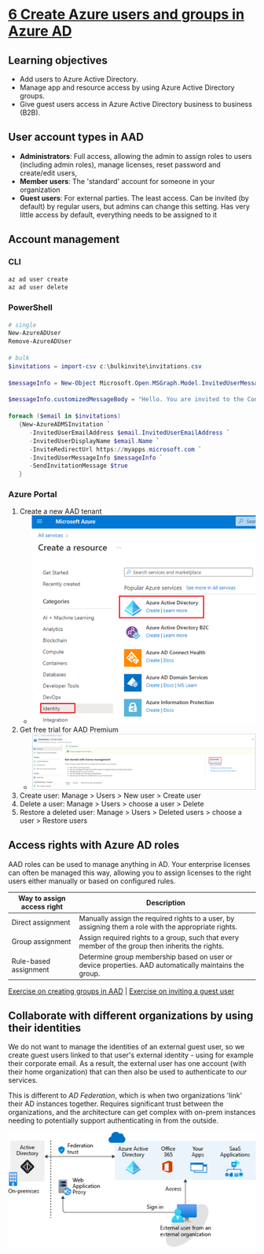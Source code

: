 # [6 Create Azure users and groups in Azure AD](https://docs.microsoft.com/en-us/learn/modules/create-users-and-groups-in-azure-active-directory/)

## Learning objectives

* Add users to Azure Active Directory.
* Manage app and resource access by using Azure Active Directory groups.
* Give guest users access in Azure Active Directory business to business (B2B).

## User account types in AAD

* **Administrators**: Full access, allowing the admin to assign roles to users (including admin roles), manage licenses, reset password and create/edit users,
* **Member users**: The 'standard' account for someone in your organization
* **Guest users**: For external parties. The least access. Can be invited (by default) by regular users, but admins can change this setting. Has very little access by default, everything needs to be assigned to it

## Account management

### CLI

```bash
az ad user create
az ad user delete
```

### PowerShell

```PowerShell
# single
New-AzureADUser
Remove-AzureADUser

# bulk
$invitations = import-csv c:\bulkinvite\invitations.csv

$messageInfo = New-Object Microsoft.Open.MSGraph.Model.InvitedUserMessageInfo

$messageInfo.customizedMessageBody = "Hello. You are invited to the Contoso organization."

foreach ($email in $invitations)
   {New-AzureADMSInvitation `
      -InvitedUserEmailAddress $email.InvitedUserEmailAddress `
      -InvitedUserDisplayName $email.Name `
      -InviteRedirectUrl https://myapps.microsoft.com `
      -InvitedUserMessageInfo $messageInfo `
      -SendInvitationMessage $true
   }
```

### Azure Portal

1. Create a new AAD tenant
    * ![img](../static/azure-active-directory-create.png)
1. Get free trial for AAD Premium
    * ![img](../static/3-ad-get-started-get-trial.png)
1. Create user: Manage > Users > New user > Create user
1. Delete a user: Manage > Users > choose a user > Delete
1. Restore a deleted user: Manage > Users > Deleted users > choose a user > Restore users

## Access rights with Azure AD roles

AAD roles can be used to manage anything in AD. Your enterprise licenses can often be managed this way, allowing you to assign licenses to the right users either manually or based on configured rules.

|Way to assign access right|Description|
|--|--|
Direct assignment|Manually assign the required rights to a user, by assigning them a role with the appropriate rights.
Group assignment|Assign required rights to a group, such that every member of the group then inherits the rights.
Rule-based assignment|Determine group membership based on user or device properties. AAD automatically maintains the group.

[Exercise on creating groups in AAD](https://docs.microsoft.com/en-us/learn/modules/create-users-and-groups-in-azure-active-directory/5-exercise-assign-users-azure-ad-groups) | [Exercise on inviting a guest user](https://docs.microsoft.com/en-us/learn/modules/create-users-and-groups-in-azure-active-directory/7-exercise-guest-user-access-azure-ad-b2b)

## Collaborate with different organizations by using their identities

We do not want to manage the identities of an external guest user, so we create guest users linked to that user's external identity - using for example their corporate email. As a result, the external user has one account (with their home organization) that can then also be used to authenticate to *our* services.

This is different to *AD Federation*, which is when two organizations 'link' their AD instances together. Requires significant trust between the organizations, and the architecture can get complex with on-prem instances needing to potentially support authenticating in from the outside.

![federation](../static/6-federation-example.png)
